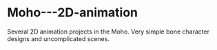 # Moho---2D-animation
Several 2D animation projects in the Moho. Very simple bone character designs and uncomplicated scenes.
